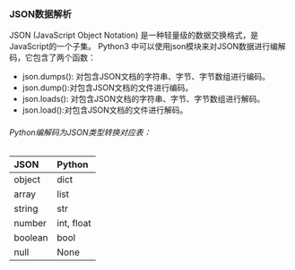 ### JSON数据解析

JSON (JavaScript Object Notation) 是一种轻量级的数据交换格式，是JavaScript的一个子集。
Python3 中可以使用json模块来对JSON数据进行编解码，它包含了两个函数：
- json.dumps(): 对包含JSON文档的字符串、字节、字节数组进行编码。
- json.dump():对包含JSON文档的文件进行编码。
- json.loads(): 对包含JSON文档的字符串、字节、字节数组进行解码。
- json.load():对包含JSON文档的文件进行解码。

###### Python编解码为JSON类型转换对应表：

|JSON  |Python|
| :--- | :--- |
|object|dict|
|array|	list|
|string	|str|
|number| int, float|
|boolean|bool|
|null|	None|


